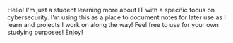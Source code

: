 Hello! I'm just a student learning more about IT with a specific focus on cybersecurity. 
I'm using this as a place to document notes for later use as I learn and projects I work on along the way! Feel free to use for your own studying purposes!
Enjoy!
